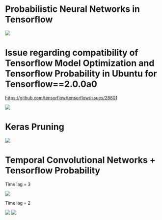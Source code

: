 # Probabilistic Neural Networks in Tensorflow

<img src=https://github.com/RubensZimbres/Repo-2019/blob/master/Tensorflow/pics/prob001.JPG>

# Issue regarding compatibility of Tensorflow Model Optimization and Tensorflow Probability in Ubuntu for Tensorflow==2.0.0a0  

https://github.com/tensorflow/tensorflow/issues/28801

<img src=https://github.com/RubensZimbres/Repo-2019/blob/master/Tensorflow/pics/TF_issue_0.png>  

# Keras Pruning  

<img src=https://github.com/RubensZimbres/Repo-2019/blob/master/Tensorflow/pics/keras_pruning_0.png>  

# Temporal Convolutional Networks + Tensorflow Probability  

Time lag = 3  

<img src=https://github.com/RubensZimbres/Repo-2019/blob/master/Tensorflow/pics/TCN+Prob_22.png>  

Time lag = 2  

<img src=https://github.com/RubensZimbres/Repo-2019/blob/master/Tensorflow/pics/TCN_Prob_BEST.png>  

<img src=https://github.com/RubensZimbres/Repo-2019/blob/master/Tensorflow/pics/Sales_Forecast_2.png>  
